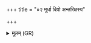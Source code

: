 +++
title = "०२ मूर्धा दिवो अन्तरिक्षस्य"

+++
<details><summary>मूलम् (GR)</summary>

मूर्धा दिवो अन्तरिक्षस्य मूर्धा  
मूर्धा सिन्धूनाम् उत पर्वतानाम् ।  
मूर्धा विश्वस्य भुवनस्य राजा-  
-अयं पुरोरा नो अस्यास्तु मूर्धा ॥
</details>